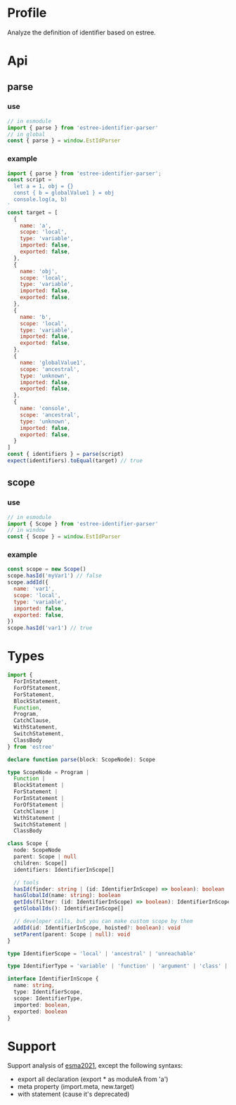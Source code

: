 # Profile
Analyze the definition of identifier based on estree.
# Api
## parse
### use
``` javascript
// in esmodule
import { parse } from 'estree-identifier-parser'
// in global
const { parse } = window.EstIdParser
```
### example
``` javascript
import { parse } from 'estree-identifier-parser';
const script = `
  let a = 1, obj = {}
  const { b = globalValue1 } = obj
  console.log(a, b)
`
const target = [
  {
    name: 'a',
    scope: 'local',
    type: 'variable',
    imported: false,
    exported: false,
  },
  {
    name: 'obj',
    scope: 'local',
    type: 'variable',
    imported: false,
    exported: false,
  },
  {
    name: 'b',
    scope: 'local',
    type: 'variable',
    imported: false,
    exported: false,
  },
  {
    name: 'globalValue1',
    scope: 'ancestral',
    type: 'unknown',
    imported: false,
    exported: false,
  },
  {
    name: 'console',
    scope: 'ancestral',
    type: 'unknown',
    imported: false,
    exported: false,
  }
]
const { identifiers } = parse(script)
expect(identifiers).toEqual(target) // true
```
## scope
### use
```javascript
// in esmodule
import { Scope } from 'estree-identifier-parser'
// in window
const { Scope } = window.EstIdParser
```
### example
```javascript
const scope = new Scope()
scope.hasId('myVar1') // false
scope.addId({
  name: 'var1',
  scope: 'local',
  type: 'variable',
  imported: false,
  exported: false,
})
scope.hasId('var1') // true
```
# Types
```typescript
import {
  ForInStatement,
  ForOfStatement,
  ForStatement,
  BlockStatement,
  Function,
  Program,
  CatchClause,
  WithStatement,
  SwitchStatement,
  ClassBody
} from 'estree'

declare function parse(block: ScopeNode): Scope

type ScopeNode = Program |
  Function |
  BlockStatement |
  ForStatement |
  ForInStatement |
  ForOfStatement |
  CatchClause |
  WithStatement |
  SwitchStatement |
  ClassBody

class Scope {
  node: ScopeNode
  parent: Scope | null
  children: Scope[]
  identifiers: IdentifierInScope[]

  // tools
  hasId(finder: string | (id: IdentifierInScope) => boolean): boolean
  hasGlobalId(name: string): boolean
  getIds(filter: (id: IdentifierInScope) => boolean): IdentifierInScope[]
  getGlobalIds(): IdentifierInScope[]

  // developer calls, but you can make custom scope by them
  addId(id: IdentifierInScope, hoisted?: boolean): void
  setParent(parent: Scope | null): void
}

type IdentifierScope = 'local' | 'ancestral' | 'unreachable'

type IdentifierType = 'variable' | 'function' | 'argument' | 'class' | 'unknown' | 'member'

interface IdentifierInScope {
  name: string,
  type: IdentifierScope,
  scope: IdentifierType,
  imported: boolean,
  exported: boolean
}
```
# Support
Support analysis of [esma2021](https://github.com/estree/estree), except the following syntaxs:
+ export all declaration (export * as moduleA from 'a')
+ meta property (import.meta, new.target)
+ with statement (cause it's deprecated)